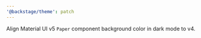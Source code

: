 ```yaml
---
'@backstage/theme': patch
---
```


Align Material UI v5 `Paper` component background color in dark mode to v4.
